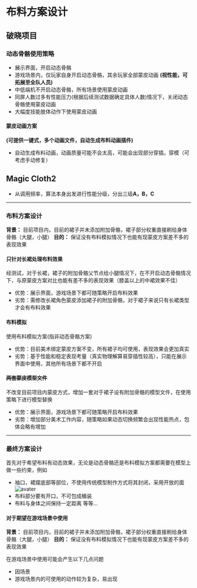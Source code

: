 # 布料方案设计
## 破晓项目
### 动态骨骼使用策略 
- 展示界面，开启动态骨骼
- 游戏场景内，仅玩家自身开启动态骨骼，其余玩家全部蒙皮动画 **(视性能，可拓展至全队人员)**
- 中低端机不开启动态骨骼，所有场景使用蒙皮动画
- 同屏人数过多有性能压力(根据后续测试数据确定具体人数)情况下，关闭动态骨骼使用蒙皮动画
- 大幅度技能肢体动作下使用蒙皮动画
#### 蒙皮动画方案
**(可提供一键式，多个动画文件，自动生成布料动画插件)**
- 自动生成布料动画，动画质量可能不会太高，可能会出现部分穿插，穿模（可考虑手动修复）
## Magic Cloth2
- 从调用频率，算法本身出发进行性能分级，分出三级**A，B，C**

---
### 布料方案设计
**背景：** 目前项目内，目前的裙子并未添加附加骨骼，裙子部分权重直接刷给身体骨骼（大腿，小腿）
**目的：** 保证没有布料模拟情况下也能有现蒙皮方案差不多的表现效果
#### 只针对长裙处理布料效果
  经测试，对于长裙，裙子的附加骨骼父节点给小腿情况下，在不开启动态骨骼情况下，与原蒙皮方案对比也能有差不多的表现效果（膝盖以上的中裙效果不佳）
- 优势：展示界面，游戏场景下都可随策略开启布料效果
- 劣势：需修改长裙角色蒙皮添加裙子的附加骨骼，对于裙子来说只有长裙类型才会有布料效果

#### 布料模拟
  使用布料模拟方案(指非动态骨骼方案)
  - 优势：目前美术绑定蒙皮方案不变，所有裙子均可使用，表现效果会更加真实
  - 劣势：基于性能和稳定表现考量（真实物理解算易穿插性较高），只能在展示界面中使用，其他所有场景下都不开启

#### ~~两套蒙皮模型文件~~
  不改变目前项目内蒙皮方式，增加一套对于裙子设有附加骨骼的模型文件，在使用策略下进行模型替换
- 优势：展示界面，游戏场景下都可随策略开启布料效果
- 劣势：增加部分美术工作内容，随策略如果动态切换频繁会出现性能热点，包体会略有增加
---
### 最终方案设计
  首先对于希望布料有动态效果，无论是动态骨骼还是布料模拟方案都需要在模型上做一些约束，例如
- 袖口，裙摆底部等部位，不使用传统模型制作方式将其封闭，采用开放的面
![avater](/%E6%96%B9%E6%A1%88%E8%AE%BE%E8%AE%A1/%E5%B0%81%E9%97%AD%E7%9A%84%E9%9D%A2.png)
- 布料部分要有开口，不可包成桶装
- 布料与身体之间保持一定距离
等等...

#### 对于期望在游戏场景中使用
**背景：** 目前项目内，目前的裙子并未添加附加骨骼，裙子部分权重直接刷给身体骨骼（大腿，小腿）
**目的：** 保证没有布料模拟情况下也能有现蒙皮方案差不多的表现效果

在游戏场景中使用可能会产生以下几点问题
- 因场景
- 游戏场景内的可使用的动作较为复杂，易出现